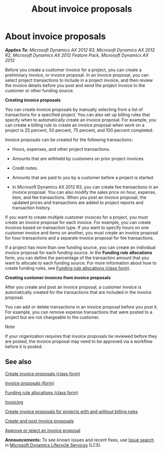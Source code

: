 ﻿---
title: About invoice proposals
TOCTitle: About invoice proposals
ms:assetid: a0f5cfd4-ff8a-47a9-9b9d-47010ba8178c
ms:mtpsurl: https://technet.microsoft.com/en-us/library/Aa571807(v=AX.60)
ms:contentKeyID: 36058771
ms.date: 10/06/2014
mtps_version: v=AX.60
f1_keywords:
- project
- billing rule
- customer invoice
- invoice proposal
- on-account invoice
- credit note
- preliminary invoice
- pro forma invoice
- project transaction
---

# About invoice proposals 


_**Applies To:** Microsoft Dynamics AX 2012 R3, Microsoft Dynamics AX 2012 R2, Microsoft Dynamics AX 2012 Feature Pack, Microsoft Dynamics AX 2012_

Before you create a customer invoice for a project, you can create a preliminary invoice, or invoice proposal. In an invoice proposal, you can select project transactions to include in a project invoice, and then review the invoice details before you post and send the project invoice to the customer or other funding source.

**Creating invoice proposals**

You can create invoice proposals by manually selecting from a list of transactions for a specified project. You can also set up billing rules that specify when to automatically create an invoice proposal. For example, you can create a billing rule to create an invoice proposal when work on a project is 25 percent, 50 percent, 75 percent, and 100 percent completed.

Invoice proposals can be created for the following transactions:

  - Hours, expenses, and other project transactions.

  - Amounts that are withheld by customers on prior project invoices.

  - Credit notes.

  - Amounts that are paid to you by a customer before a project is started.

  - In Microsoft Dynamics AX 2012 R3, you can create fee transactions in an invoice proposal. You can also modify the sales price on hour, expense, item, and fee transactions. When you post an invoice proposal, the updated prices and transactions are added to project reports and transaction history.

If you want to create multiple customer invoices for a project, you must create an invoice proposal for each invoice. For example, you can create invoices based on transaction type. If you want to specify hours on one customer invoice and items on another, you must create an invoice proposal for hour transactions and a separate invoice proposal for fee transactions.

If a project has more than one funding source, you can create an individual invoice proposal for each funding source. In the **Funding rule allocations** form, you can define the percentage of the transaction amount that you want to allocate to each funding source. For more information about how to create funding rules, see [Funding rule allocations (class form)](https://technet.microsoft.com/en-us/library/hh209480\(v=ax.60\)).

**Creating customer invoices from invoice proposals**

After you create and post an invoice proposal, a customer invoice is automatically created for the transactions that are included in the invoice proposal.

You can add or delete transactions in an invoice proposal before you post it. For example, you can remove expense transactions that were posted to a project but are not chargeable to the customer.


> [!NOTE]
> <P>If your organization requires that invoice proposals be reviewed before they are posted, the invoice proposal may need to be approved via a workflow before it is posted.</P>



## See also

[Create invoice proposals (class form)](https://technet.microsoft.com/en-us/library/aa600958\(v=ax.60\))

[Invoice proposals (form)](https://technet.microsoft.com/en-us/library/aa615408\(v=ax.60\))

[Funding rule allocations (class form)](https://technet.microsoft.com/en-us/library/hh209480\(v=ax.60\))

[Invoicing](invoicing.md)

[Create invoice proposals for projects with and without billing rules](create-invoice-proposals-for-projects-with-and-without-billing-rules.md)

[Create and post invoice proposals](create-and-post-invoice-proposals.md)

[Approve or reject an invoice proposal](approve-or-reject-an-invoice-proposal.md)

  
**Announcements:** To see known issues and recent fixes, use [Issue search](http://go.microsoft.com/fwlink/?linkid=389258) in [Microsoft Dynamics Lifecycle Services](http://go.microsoft.com/fwlink/?linkid=306505) (LCS).

